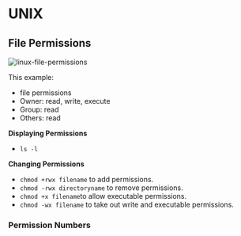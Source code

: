 # UNIX



## File Permissions



![linux-file-permissions](/Users/matthias/dev/coding_quickstarter/UNIX/img/linux-file-permissions.jpg)

This example:

- file permissions
- Owner: read, write, execute
- Group: read
- Others: read

**Displaying Permissions**

- `ls -l`

**Changing Permissions**

- `chmod +rwx filename` to add permissions.
- `chmod -rwx directoryname` to remove permissions.
- `chmod +x filename`to allow executable permissions.
- `chmod -wx filename` to take out write and executable permissions.



### Permission Numbers

